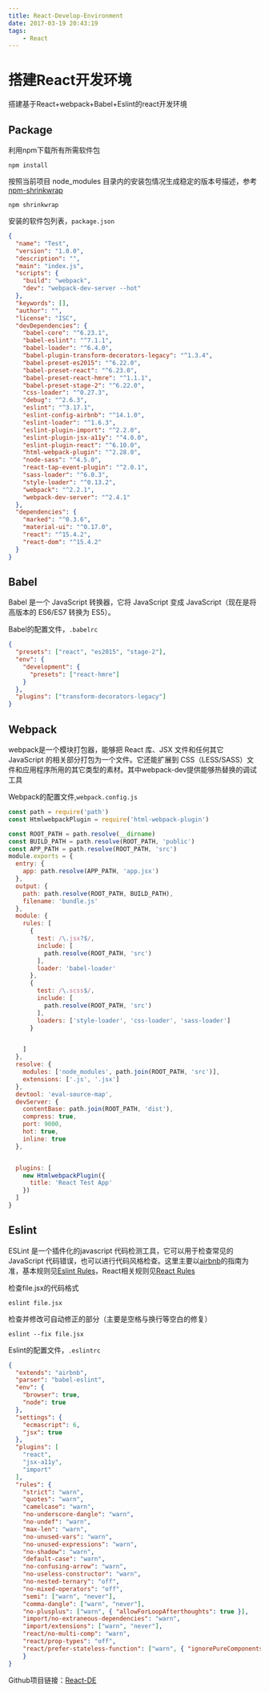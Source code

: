 ```yaml
---
title: React-Develop-Environment
date: 2017-03-19 20:43:19
tags:
	- React
---
```


# 搭建React开发环境

搭建基于React+webpack+Babel+Eslint的react开发环境

<!-- more -->

## Package

利用npm下载所有所需软件包

	npm install

按照当前项目 node_modules 目录内的安装包情况生成稳定的版本号描述，参考[npm-shrinkwrap](http://tech.meituan.com/npm-shrinkwrap.html)

	npm shrinkwrap

安装的软件包列表，`package.json`

```json
{
  "name": "Test",
  "version": "1.0.0",
  "description": "",
  "main": "index.js",
  "scripts": {
    "build": "webpack",
    "dev": "webpack-dev-server --hot"
  },
  "keywords": [],
  "author": "",
  "license": "ISC",
  "devDependencies": {
    "babel-core": "^6.23.1",
    "babel-eslint": "^7.1.1",
    "babel-loader": "^6.4.0",
    "babel-plugin-transform-decorators-legacy": "^1.3.4",
    "babel-preset-es2015": "^6.22.0",
    "babel-preset-react": "^6.23.0",
    "babel-preset-react-hmre": "^1.1.1",
    "babel-preset-stage-2": "^6.22.0",
    "css-loader": "^0.27.3",
    "debug": "^2.6.3",
    "eslint": "^3.17.1",
    "eslint-config-airbnb": "^14.1.0",
    "eslint-loader": "^1.6.3",
    "eslint-plugin-import": "^2.2.0",
    "eslint-plugin-jsx-a11y": "^4.0.0",
    "eslint-plugin-react": "^6.10.0",
    "html-webpack-plugin": "^2.28.0",
    "node-sass": "^4.5.0",
    "react-tap-event-plugin": "^2.0.1",
    "sass-loader": "^6.0.3",
    "style-loader": "^0.13.2",
    "webpack": "^2.2.1",
    "webpack-dev-server": "^2.4.1"
  },
  "dependencies": {
    "marked": "^0.3.6",
    "material-ui": "^0.17.0",
    "react": "^15.4.2",
    "react-dom": "^15.4.2"
  }
}
```

## Babel

Babel 是一个 JavaScript 转换器，它将 JavaScript 变成 JavaScript（现在是将高版本的 ES6/ES7 转换为 ES5）。

Babel的配置文件，`.babelrc`

```json
{
  "presets": ["react", "es2015", "stage-2"],
  "env": {
    "development": {
      "presets": ["react-hmre"]
    }
  },
  "plugins": ["transform-decorators-legacy"]
}

```
## Webpack

webpack是一个模块打包器，能够把 React 库、JSX 文件和任何其它 JavaScript 的相关部分打包为一个文件。它还能扩展到 CSS（LESS/SASS）文件和应用程序所用的其它类型的素材。其中webpack-dev提供能够热替换的调试工具

Webpack的配置文件,`webpack.config.js`

```js
const path = require('path')
const HtmlwebpackPlugin = require('html-webpack-plugin')

const ROOT_PATH = path.resolve(__dirname)
const BUILD_PATH = path.resolve(ROOT_PATH, 'public')
const APP_PATH = path.resolve(ROOT_PATH, 'src')
module.exports = {
  entry: {
    app: path.resolve(APP_PATH, 'app.jsx')
  },
  output: {
    path: path.resolve(ROOT_PATH, BUILD_PATH),
    filename: 'bundle.js'
  },
  module: {
    rules: [
      {
        test: /\.jsx?$/,
        include: [
          path.resolve(ROOT_PATH, 'src')
        ],
        loader: 'babel-loader'
      },
      {
        test: /\.scss$/,
        include: [
          path.resolve(ROOT_PATH, 'src')
        ],
        loaders: ['style-loader', 'css-loader', 'sass-loader']
      }


    ]
  },
  resolve: {
    modules: ['node_modules', path.join(ROOT_PATH, 'src')],
    extensions: ['.js', '.jsx']
  },
  devtool: 'eval-source-map',
  devServer: {
    contentBase: path.join(ROOT_PATH, 'dist'),
    compress: true,
    port: 9000,
    hot: true,
    inline: true
  },


  plugins: [
    new HtmlwebpackPlugin({
      title: 'React Test App'
    })
  ]
}

```

## Eslint

ESLint 是一个插件化的javascript 代码检测工具，它可以用于检查常见的JavaScript 代码错误，也可以进行代码风格检查。这里主要以[airbnb](https://github.com/airbnb/javascript)的指南为准，基本规则见[Eslint Rules](http://eslint.cn/docs/rules/)，React相关规则见[React Rules](https://github.com/JasonBoy/javascript/tree/master/react)

检查file.jsx的代码格式

	eslint file.jsx

检查并修改可自动修正的部分（主要是空格与换行等空白的修复）

	eslint --fix file.jsx

Eslint的配置文件，`.eslintrc`

```json
{
  "extends": "airbnb",
  "parser": "babel-eslint",
  "env": {
    "browser": true,
    "node": true
  },
  "settings": {
    "ecmascript": 6,
    "jsx": true
  },
  "plugins": [
    "react",
    "jsx-a11y",
    "import"
  ],
  "rules": {
    "strict": "warn",
    "quotes": "warn",
    "camelcase": "warn",
    "no-underscore-dangle": "warn",
    "no-undef": "warn",
    "max-len": "warn",
    "no-unused-vars": "warn",
    "no-unused-expressions": "warn",
    "no-shadow": "warn",
    "default-case": "warn",
    "no-confusing-arrow": "warn",
    "no-useless-constructor": "warn",
    "no-nested-ternary": "off",
    "no-mixed-operators": "off",
    "semi": ["warn", "never"],
    "comma-dangle": ["warn", "never"],
    "no-plusplus": ["warn", { "allowForLoopAfterthoughts": true }],
    "import/no-extraneous-dependencies": "warn",
    "import/extensions": ["warn", "never"],
    "react/no-multi-comp": "warn",
    "react/prop-types": "off",
    "react/prefer-stateless-function": ["warn", { "ignorePureComponents": true }]
    }
}
```

Github项目链接：[React-DE](https://github.com/juncaixinchi/React-DE)